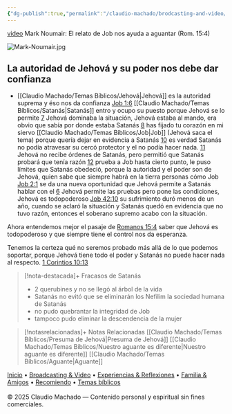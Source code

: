 ```yaml
---
{"dg-publish":true,"permalink":"/claudio-machado/brodcasting-and-video/el-aguante-de-job/","title":"El aguante de Job","tags":["Job","poder","Jehová"]}
---
```


[video](https://www.jw.org/finder?srcid=jwlshare&wtlocale=S&lank=pub-jwbvod25_12_VIDEO)
Mark Noumair: El relato de Job nos ayuda a aguantar (Rom. 15:4)

![Mark-Noumair.jpg](/img/user/03%20-%20Jard%C3%ADn%20digital/03%20-%2004%20-%20Imagen/AC%20im%C3%A1genes%20subidas/Mark-Noumair.jpg)

## La autoridad de Jehová y su poder nos debe dar confianza 

- [[Claudio Machado/Temas Bíblicos/Jehová\|Jehová]] es la autoridad suprema y éso nos da confianza [Job 1:6](https://wol.jw.org/es/wol/b/r4/lp-s/nwtsty/18/1#v=18:1:6) [[Claudio Machado/Temas Bíblicos/Satanás\|Satanás]] entro y ocupo su puesto porque Jehová se lo permite [7](https://wol.jw.org/es/wol/b/r4/lp-s/nwtsty/18/1#v=18:1:7) Jehová dominaba la situación, Jehová estaba al mando, era obvio que sabía por donde estaba Satanás [8](https://wol.jw.org/es/wol/b/r4/lp-s/nwtsty/18/1#v=18:1:8) has fijado tu corazón en mi siervo [[Claudio Machado/Temas Bíblicos/Job\|Job]] (Jehová saca el tema) porque quería dejar en evidencia a Satanás [10](https://wol.jw.org/es/wol/l/r4/lp-s?q=job+1%3A10) es verdad Satanás no podía atravesar su cercó protector y el no podía hacer nada. [11](https://wol.jw.org/es/wol/b/r4/lp-s/nwtsty/18/1#v=18:1:11) Jehová no recibe órdenes de Satanás, pero permitió que Satanás probará que tenía razón [12](https://wol.jw.org/es/wol/b/r4/lp-s/nwtsty/18/1#v=18:1:12) prueba a Job hasta cierto punto, le puso límites que Satanás obedeció, porque la autoridad y el poder son de Jehová, quien sabe que siempre habrá en la tierra personas cómo Job [Job 2:1](https://wol.jw.org/es/wol/b/r4/lp-s/nwtsty/18/1#v=18:1:12) se da una nueva oportunidad que Jehová permite a Satanás hablar con el [6](https://wol.jw.org/es/wol/b/r4/lp-s/nwtsty/18/2#v=18:2:6) Jehová permite las pruebas pero pone las condiciones, Jehová es todopoderoso [Job 42:10](https://wol.jw.org/es/wol/b/r4/lp-s/nwtsty/18/42#v=18:42:10) su sufrimiento duró menos de un año, cuando se aclaró la situación y Satanás quedó en evidencia que no tuvo razón, entonces el soberano supremo acabo con la situación.

Ahora entendemos mejor el pasaje de [Romanos 15:4](https://wol.jw.org/es/wol/b/r4/lp-s/nwtsty/45/15#v=45:15:4) saber que Jehová es todopoderoso y que siempre tiene el control nos da esperanza. 

Tenemos la certeza qué no seremos probado más allá de lo que podemos soportar, porque Jehová tiene todo el poder y Satanás no puede hacer nada al respecto. [1 Corintios 10:13](https://wol.jw.org/es/wol/bc/r4/lp-s/2005408/10/0)

> [!nota-destacada]+ Fracasos de Satanás 
> - 2 querubines y no se llegó al árbol de la vida 
> - Satanás no evitó que se eliminarán los Nefilim la sociedad humana de Satanás 
> - no pudo quebrantar la integridad de Job
> - tampoco pudo eliminar la descendencia de la mujer 


> [!notasrelacionadas]+ Notas Relacionadas
> [[Claudio Machado/Temas Bíblicos/Presuma de Jehová\|Presuma de Jehová]]
> [[Claudio Machado/Temas Bíblicos/Nuestro aguante es diferente\|Nuestro aguante es diferente]]
> [[Claudio Machado/Temas Bíblicos/Aguante\|Aguante]]


<div class="pie-simple">
  <a href="https://mis-apuntes-psi.vercel.app/">Inicio</a> •
  <a href="https://mis-apuntes-psi.vercel.app/claudio-machado/brodcasting-and-videos/principial-brodcasting-and-video/">Broadcasting & Video</a> •
  <a href="https://mis-apuntes-psi.vercel.app/claudio-machado/experiencias-and-reflexiones/experiencias-and-reflexiones/">Experiencias & Reflexiones</a> •
  <a href="https://mis-apuntes-psi.vercel.app/claudio-machado/familia-and-amigos/familia-and-amigos/">Familia & Amigos</a> •
  <a href="https://mis-apuntes-psi.vercel.app/claudio-machado/recomendaciones/recomiendo/">Recomiendo</a> •
  <a href="https://mis-apuntes-psi.vercel.app/claudio-machado/temas-biblicos/temas-biblicos/">Temas bíblicos</a>
  <br><br>
  <span class="legal">© 2025 Claudio Machado — Contenido personal y espiritual sin fines comerciales.</span>
</div>